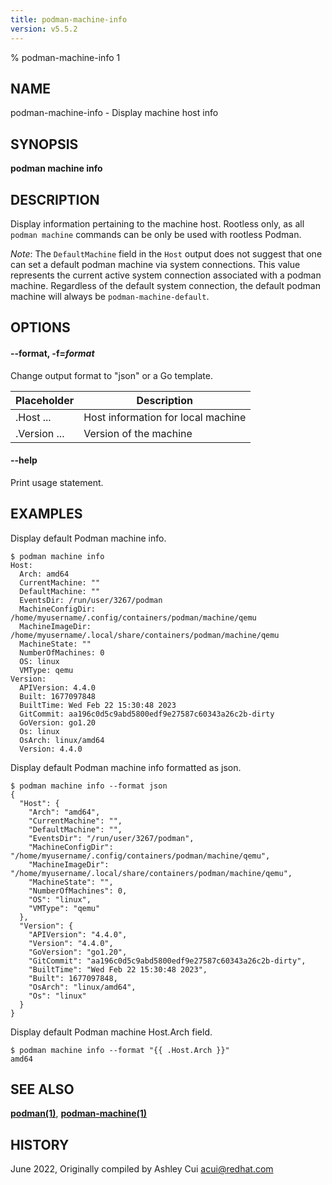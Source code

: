 ```yaml
---
title: podman-machine-info
version: v5.5.2
---
```


% podman-machine-info 1

## NAME
podman\-machine\-info - Display machine host info

## SYNOPSIS
**podman machine info**

## DESCRIPTION

Display information pertaining to the machine host.
Rootless only, as all `podman machine` commands can be only be used with rootless Podman.

*Note*: The `DefaultMachine` field in the `Host` output does not suggest that
one can set a default podman machine via system connections. This value represents
the current active system connection associated with a podman machine. Regardless
of the default system connection, the default podman machine will always be
`podman-machine-default`.

## OPTIONS

#### **--format**, **-f**=*format*

Change output format to "json" or a Go template.

| **Placeholder**     | **Description**                   |
| ------------------- | --------------------------------- |
| .Host ...           | Host information for local machine|
| .Version ...        | Version of the machine            |

#### **--help**

Print usage statement.

## EXAMPLES

Display default Podman machine info.
```
$ podman machine info
Host:
  Arch: amd64
  CurrentMachine: ""
  DefaultMachine: ""
  EventsDir: /run/user/3267/podman
  MachineConfigDir: /home/myusername/.config/containers/podman/machine/qemu
  MachineImageDir: /home/myusername/.local/share/containers/podman/machine/qemu
  MachineState: ""
  NumberOfMachines: 0
  OS: linux
  VMType: qemu
Version:
  APIVersion: 4.4.0
  Built: 1677097848
  BuiltTime: Wed Feb 22 15:30:48 2023
  GitCommit: aa196c0d5c9abd5800edf9e27587c60343a26c2b-dirty
  GoVersion: go1.20
  Os: linux
  OsArch: linux/amd64
  Version: 4.4.0
```

Display default Podman machine info formatted as json.
```
$ podman machine info --format json
{
  "Host": {
    "Arch": "amd64",
    "CurrentMachine": "",
    "DefaultMachine": "",
    "EventsDir": "/run/user/3267/podman",
    "MachineConfigDir": "/home/myusername/.config/containers/podman/machine/qemu",
    "MachineImageDir": "/home/myusername/.local/share/containers/podman/machine/qemu",
    "MachineState": "",
    "NumberOfMachines": 0,
    "OS": "linux",
    "VMType": "qemu"
  },
  "Version": {
    "APIVersion": "4.4.0",
    "Version": "4.4.0",
    "GoVersion": "go1.20",
    "GitCommit": "aa196c0d5c9abd5800edf9e27587c60343a26c2b-dirty",
    "BuiltTime": "Wed Feb 22 15:30:48 2023",
    "Built": 1677097848,
    "OsArch": "linux/amd64",
    "Os": "linux"
  }
}
```

Display default Podman machine Host.Arch field.
```
$ podman machine info --format "{{ .Host.Arch }}"
amd64

```

## SEE ALSO
**[podman(1)](podman.1.md)**, **[podman-machine(1)](podman-machine.1.md)**

## HISTORY
June 2022, Originally compiled by Ashley Cui <acui@redhat.com>
